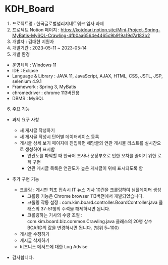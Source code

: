 # KDH_Board
1. 프로젝트명 : 한국글로벌널리지네트워크 입사 과제
2. 프로젝트 Notion 페이지 : https://kotddari.notion.site/Mini-Project-Spring-MyBatis-MySQL-Crawling-4fb0aa6564e4465c9b919a19d7a183b2
3. 개발자 : 김대현 지원자
4. 개발기간 : 2023-05-11 ~ 2023-05-14
5. 개발 환경
  - 운영체제 : Windows 11
  - IDE : Eclipse
  - Language & Library : JAVA 11, JavaScript, AJAX, HTML, CSS, JSTL, JSP, selenium 4.9.1
  - Framework : Spring 3, MyBatis
  - chromedriver : chrome 113버전용
  - DBMS : MySQL
6. 주요 기능
  - 과제 요구 사항
    - 새 게시글 작성하기
    - 새 게시글 작성시 단어별 데이터베이스 등록
    - 게시글 상세 보기 페이지에 진입하면 해당글의 연관 게시물 리스트를 실시간으로 생성하여 표시함
      - 연관도를 파악할 때 한국어 조사나 문장부호로 인한 오차를 줄이기 위한 로직 구현
      - 연관 게시글 목록은 연관도가 높은 게시글이 위에 표시되도록 함
  - 추가 구현 기능
    - 크롤링 : 게시판 최초 접속시 IT 뉴스 기사 10건을 크롤링하여 샘플데이터 생성
      - 크롤링 기능은 Chrome browser 113버전에서 개발되었습니다.
      - 크롤링 작동 설정 : com.kim.board.controller.BoardController.java 클래스의 37-51행의 주석을 해제하시면 됩니다.
      - 크롤링하는 기사의 수량 조절 : com.kim.board.biz.common.Crawling.java 클래스의 20행 상수 BOARD의 값을 변경하시면 됩니다. (범위 5~100)
    - 게시글 수정하기
    - 게시글 삭제하기
    - 비즈니스 메서드에 대한 Log Advise
 
  - 감사합니다.
